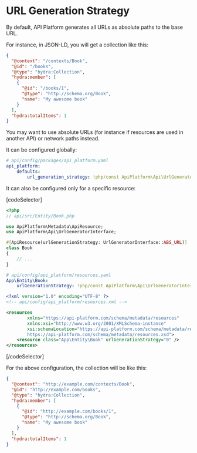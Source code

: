 # URL Generation Strategy

By default, API Platform generates all URLs as absolute paths to the base URL.

For instance, in JSON-LD, you will get a collection like this:

```json
{
  "@context": "/contexts/Book",
  "@id": "/books",
  "@type": "hydra:Collection",
  "hydra:member": [
    {
      "@id": "/books/1",
      "@type": "http://schema.org/Book",
      "name": "My awesome book"
    }
  ],
  "hydra:totalItems": 1
}
```

You may want to use absolute URLs (for instance if resources are used in another API) or network paths instead.

It can be configured globally:

```yaml
# api/config/packages/api_platform.yaml
api_platform:
    defaults:
        url_generation_strategy: !php/const ApiPlatform\Api\UrlGeneratorInterface::ABS_URL
```

It can also be configured only for a specific resource:

[codeSelector]

```php
<?php
// api/src/Entity/Book.php

use ApiPlatform\Metadata\ApiResource;
use ApiPlatform\Api\UrlGeneratorInterface;

#[ApiResource(urlGenerationStrategy: UrlGeneratorInterface::ABS_URL)]
class Book
{
    // ...
}
```

```yaml
# api/config/api_platform/resources.yaml
App\Entity\Book:
    urlGenerationStrategy: !php/const ApiPlatform\Api\UrlGeneratorInterface::ABS_URL
```

```xml
<?xml version="1.0" encoding="UTF-8" ?>
<!-- api/config/api_platform/resources.xml -->

<resources
        xmlns="https://api-platform.com/schema/metadata/resources"
        xmlns:xsi="http://www.w3.org/2001/XMLSchema-instance"
        xsi:schemaLocation="https://api-platform.com/schema/metadata/resources
        https://api-platform.com/schema/metadata/resources.xsd">
    <resource class="App\Entity\Book" urlGenerationStrategy="0" />
</resources>
```

[/codeSelector]

For the above configuration, the collection will be like this:

```json
{
  "@context": "http://example.com/contexts/Book",
  "@id": "http://example.com/books",
  "@type": "hydra:Collection",
  "hydra:member": [
    {
      "@id": "http://example.com/books/1",
      "@type": "http://schema.org/Book",
      "name": "My awesome book"
    }
  ],
  "hydra:totalItems": 1
}
```
